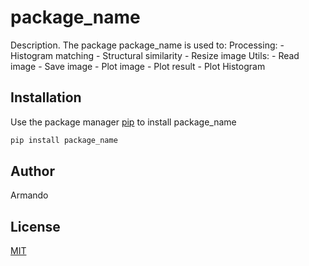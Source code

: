 # package_name

Description. 
The package package_name is used to:
	Processing:
		- Histogram matching 
		- Structural similarity
		- Resize image
	Utils: 
		- Read image
		- Save image
		- Plot image
		- Plot result
		- Plot Histogram

## Installation

Use the package manager [pip](https://pip.pypa.io/en/stable/) to install package_name

```bash
pip install package_name
```

## Author
Armando

## License
[MIT](https://choosealicense.com/licenses/mit/)